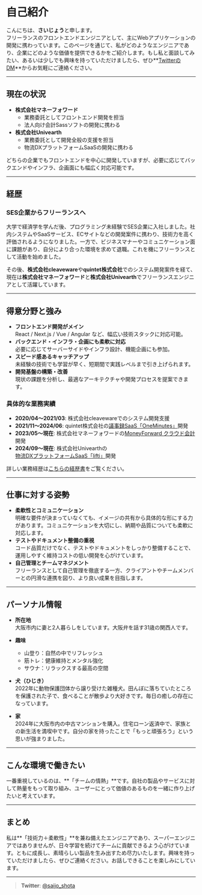 # 自己紹介

こんにちは、**さいじょう**と申します。  
フリーランスのフロントエンドエンジニアとして、主にWebアプリケーションの開発に携わっています。このページを通じて、私がどのようなエンジニアであり、企業にどのような価値を提供できるかをご紹介します。もし私と面談してみたい、あるいは少しでも興味を持っていただけましたら、ぜひ**[TwitterのDM](https://twitter.com/saijo_shota)**からお気軽にご連絡ください。

---

## 現在の状況

- **株式会社マネーフォワード**  
  - 業務委託としてフロントエンド開発を担当
  - 法人向け会計Sassソフトの開発に携わる
- **株式会社Univearth**
  - 業務委託として開発全般の支援を担当
  - 物流DXプラットフォームSaaSの開発に携わる  

どちらの企業でもフロントエンドを中心に開発していますが、必要に応じてバックエンドやインフラ、企画面にも幅広く対応可能です。

---

## 経歴

### SES企業からフリーランスへ
大学で経済学を学んだ後、プログラミング未経験でSES企業に入社しました。社内システムやSaaSサービス、ECサイトなどの開発案件に携わり、技術力を高く評価されるようになりました。一方で、ビジネスマナーやコミュニケーション面に課題があり、自分により合った環境を求めて退職。これを機にフリーランスとして活動を始めました。

その後、**株式会社cleaveware**や**quintet株式会社**でのシステム開発案件を経て、現在は**株式会社マネーフォワード**と**株式会社Univearth**でフリーランスエンジニアとして活躍しています。

---

## 得意分野と強み

- **フロントエンド開発がメイン**  
  React / Next.js / Vue / Angular など、幅広い技術スタックに対応可能。  
- **バックエンド・インフラ・企画にも柔軟に対応**  
  必要に応じてサーバーサイドやインフラ設計、機能企画にも参加。  
- **スピード感あるキャッチアップ**  
  未経験の技術でも学習が早く、短期間で実践レベルまで引き上げられます。  
- **開発基盤の構築・改善**  
  現状の課題を分析し、最適なアーキテクチャや開発プロセスを提案できます。  

### 具体的な業務実績

- **2020/04〜2021/03**: 株式会社cleavewareでのシステム開発支援  
- **2021/11〜2024/06**: quintet株式会社の[議事録SaaS「OneMinutes」](https://one-minutes.com/)開発  
- **2023/05〜現在**: 株式会社マネーフォワードの[MoneyForward クラウド会計](https://biz.moneyforward.com/accounting/)開発  
- **2024/09〜現在**: 株式会社Univearthの[物流DXプラットフォームSaaS「lifti」](https://www.lifti.jp/carriers)開発  

詳しい業務経歴は[こちらの経歴書](https://www.systemya-saijo.com/career)をご覧ください。

---

## 仕事に対する姿勢

- **柔軟性とコミュニケーション**  
  明確な要件が決まっていなくても、イメージの共有から具体的な形にする力があります。コミュニケーションを大切にし、納期や品質についても柔軟に対応します。  
- **テストやドキュメント整備の重視**  
  コード品質だけでなく、テストやドキュメントをしっかり整備することで、運用しやすく維持コストの低い開発を心がけています。  
- **自己管理とチームマネジメント**  
  フリーランスとして自己管理を徹底する一方、クライアントやチームメンバーとの円滑な連携を図り、より良い成果を目指します。

---

## パーソナル情報

- **所在地**  
  大阪市内に妻と2人暮らしをしています。大阪弁を話す31歳の関西人です。

- **趣味**  
  - 山登り：自然の中でリフレッシュ  
  - 筋トレ：健康維持とメンタル強化  
  - サウナ：リラックスする最高の空間  

- **犬（ひじき）**  
  2022年に動物保護団体から譲り受けた雑種犬。田んぼに落ちていたところを保護された子で、食べることが散歩より大好きです。毎日の癒しの存在になっています。

- **家**  
  2024年に大阪市内の中古マンションを購入。住宅ローン返済中で、家族との新生活を満喫中です。自分の家を持ったことで「もっと頑張ろう」という思いが強まりました。

---

## こんな環境で働きたい

一番重視しているのは、**「チームの情熱」**です。自社の製品やサービスに対して熱量をもって取り組み、ユーザーにとって価値のあるものを一緒に作り上げたいと考えています。

---

## まとめ

私は**「技術力＋柔軟性」**を兼ね備えたエンジニアであり、スーパーエンジニアではありませんが、日々学習を続けてチームに貢献できるよう心がけています。ともに成長し、素晴らしい製品を生み出すため尽力いたします。興味を持っていただけましたら、ぜひご連絡ください。お話しできることを楽しみにしています。

---

> **Twitter**: [@saijo_shota](https://twitter.com/saijo_shota)  
